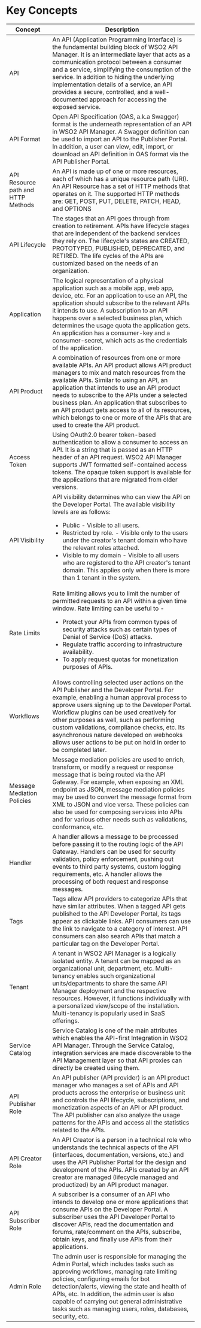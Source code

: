 # Key Concepts

| **Concept**                            | **Description**                                                  |
| ---------------------------------- | ------------------------------------------------------------ |
| <a name="api"></a>API                     | An API (Application Programming Interface) is the fundamental building block of WSO2 API Manager. It is an intermediate layer that acts as a communication protocol between a consumer and a service, simplifying the consumption of the service. In addition to hiding the underlying implementation details of a service, an API provides a secure, controlled, and a well-documented approach for accessing the exposed service. |
|  <a name="api-format"></a> API Format                         | Open API Specification (OAS, a.k.a Swagger) format is the underneath representation of an API in WSO2 API Manager. A Swagger definition can be used to import an API to the Publisher Portal. In addition, a user can view, edit, import, or download an API definition in OAS format via the API Publisher Portal.   |
|  <a name="api-resource-path-and-http-methods"></a> API Resource path and HTTP Methods | An API is made up of one or more resources, each of which has a unique resource path (URI). An API Resource has a set of HTTP methods that operates on it.  The supported HTTP methods are: GET, POST, PUT, DELETE, PATCH, HEAD, and OPTIONS |
|  <a name="api-lifecycle"></a> API Lifecycle                      | The stages that an API goes through from creation to retirement. APIs have lifecycle stages that are independent of the backend services they rely on. The  lifecycle's states are CREATED, PROTOTYPED, PUBLISHED, DEPRECATED, and RETIRED. The life cycles of the APIs are customized based on the needs of an organization. |
|  <a name="application"></a> Application                        | The logical representation of a physical application such as a mobile app, web app, device, etc. For an application to use an API, the application should subscribe to the relevant APIs it intends to use. A subscription to an API happens over a selected business plan, which determines the usage quota the application gets. An application has a consumer-key and a consumer-secret, which acts as the credentials of the application. |
|  <a name="api-product"></a> API Product                        | A combination of resources from one or more available APIs. An API product allows API product managers to mix and match resources from the available APIs. Similar to using an API, an application that intends to use an API product needs to subscribe to the APIs under a selected business plan. An application that subscribes to an API product gets access to all of its resources, which belongs to one or more of the APIs that are used to create the API product. |
|  <a name="access-token"></a> Access Token                       | Using OAuth2.0 bearer token-based authentication to allow a consumer to access an API. It is a string that is passed as an HTTP header of an API request. WSO2 API Manager supports JWT formatted self-contained access tokens. The opaque token support is available for the applications that are migrated from older versions. |
|  <a name="api-visibility"></a>  API Visibility                     | API visibility determines who can view the API on the Developer Portal. The available visibility levels are as follows: <ul><li> Public - Visible to all users. </li><li> Restricted by role. - Visible only to the users under the creator's tenant domain who have the relevant roles attached.</li>  <li> Visible to my domain - Visible to all users who are registered to the API creator's tenant domain. This applies only when there is more than 1 tenant in the system.</li></ul> |
|  <a name="rate-limits"></a> Rate Limits                        | Rate limiting allows you to limit the number of permitted requests to an API within a given time window. Rate limiting can be useful to - <ul><li> Protect your APIs from common types of security attacks such as certain types of  Denial of Service (DoS) attacks. </li><li>Regulate traffic according to infrastructure availability. </li><li>To apply request quotas for monetization purposes of APIs.</li></ul> |
|  <a name="workflows"></a> Workflows                          | Allows controlling selected user actions on the API Publisher and the Developer Portal. For example, enabling a human approval process to approve users signing up to the Developer Portal. Workflow plugins can be used creatively for other purposes as well, such as performing custom validations, compliance checks, etc. Its asynchronous nature developed on webhooks allows user actions to be put on hold in order to be completed later. |
|  <a name="message-mediation-policies"></a> Message Mediation Policies         | Message mediation policies are used to enrich, transform, or modify a request or response message that is being routed via the API Gateway. For example, when exposing an XML endpoint as JSON, message mediation policies may be used to convert the message format from XML to JSON and vice versa. These policies can also be used for composing services into APIs and for various other needs such as validations, conformance, etc. |
|  <a name="handler"></a> Handler                            | A handler allows a message to be processed before passing it to the routing logic of the API Gateway. Handlers can be used for security validation, policy enforcement, pushing out events to third party systems, custom logging requirements, etc. A handler allows the processing of both request and response messages. |
| <a name="tags"></a> Tags                              | Tags allow API providers to categorize APIs that have similar attributes. When a tagged API gets published to the API Developer Portal, its tags appear as clickable links. API consumers can use the link to navigate to a category of interest. API consumers can also search APIs that match a particular tag on the Developer Portal. |
| <a name="tenant"></a> Tenant                             | A tenant in WSO2 API Manager is a logically isolated entity. A tenant can be mapped as an organizational unit, department, etc. Multi-tenancy enables such organizational units/departments to share the same API Manager deployment and the respective resources. However, it functions individually with a personalized view/scope of the installation. Multi-tenancy is popularly used in SaaS offerings. |
| <a name="catalog"></a> Service Catalog                             | Service Catalog is one of the main attributes which enables the API-first Integration in WSO2 API Manager. Through the Service Catalog, integration services are made discoverable to the API Management layer so that API proxies can directly be created using them. |
|  <a name="api-publisher-role"></a> API Publisher Role                 | An API publisher (API provider) is an API product manager who manages a set of APIs and API products across the enterprise or business unit and controls the API lifecycle, subscriptions, and monetization aspects of an API or API product. The API publisher can also analyze the usage patterns for the APIs and access all the statistics related to the APIs. |
|  <a name="api-creator-role"></a> API Creator Role                   | An API Creator is a person in a technical role who understands the technical aspects of the API (interfaces, documentation, versions, etc.) and uses the API Publisher Portal for the design and development of the APIs. APIs created by an API creator are managed (lifecycle managed and productized) by an API product manager. |
|  <a name="api-subscriber-role"></a> API Subscriber Role                | A subscriber is a consumer of an API who intends to develop one or more applications that consume APIs on the Developer Portal. A subscriber uses the API Developer Portal to discover APIs, read the documentation and forums, rate/comment on the APIs, subscribe, obtain keys, and finally use APIs from their applications. |
|  <a name="admin-role"></a> Admin Role                         | The admin user is responsible for managing the Admin Portal, which includes tasks such as  approving workflows, managing rate limiting policies, configuring emails for bot detection/alerts, viewing the state and health of APIs, etc. In addition, the admin user is also capable of carrying out general administrative tasks such as managing users, roles, databases, security, etc. |

